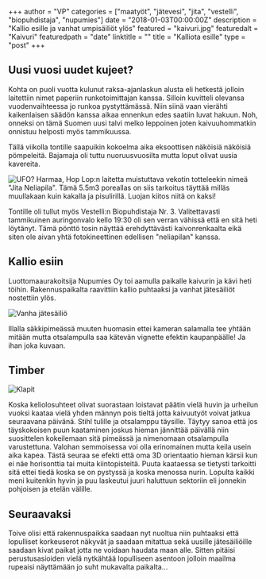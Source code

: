 +++
author = "VP"
categories = ["maatyöt", "jätevesi", "jita", "vestelli", "biopuhdistaja", "nupumies"]
date = "2018-01-03T00:00:00Z"
description = "Kallio esille ja vanhat umpisäiliöt ylös"
featured = "kaivuri.jpg"
featuredalt = "Kaivuri"
featuredpath = "date"
linktitle = ""
title = "Kalliota esille"
type = "post"
+++


## Uusi vuosi uudet kujeet?

Kohta on puoli vuotta kulunut raksa-ajanlaskun alusta eli hetkestä jolloin laitettiin nimet paperiin runkotoimittajan kanssa. Silloin kuvitteli olevansa vuodenvaihteessa jo runkoa pystyttämässä. Niin siinä vaan vierähti kaikenlaisen säädön kanssa aikaa ennenkun edes saatiin luvat hakuun. Noh, onneksi on tämä Suomen uusi talvi melko leppoinen joten kaivuuhommatkin onnistuu helposti myös tammikuussa. 

Tällä viikolla tontille saapuikin kokoelma aika eksoottisen näköisiä näköisiä pömpeleitä. Bajamaja oli tuttu nuoruusvuosilta mutta loput olivat uusia kavereita.

![UFO?](/img/2018/01/ufo.jpg)
Harmaa, Hop Lop:n laitetta muistuttava vekotin totteleekin nimeä "Jita Neliapila". Tämä 5.5m3 poreallas on siis tarkoitus täyttää milläs muullakaan kuin kakalla ja pisulirillä. Luojan kiitos niitä on kaksi!

Tontille oli tullut myös Vestelli:n Biopuhdistaja Nr. 3. Valitettavasti tammikuinen auringonvalo kello 19:30 oli sen verran vähissä että en sitä  heti löytänyt. Tämä pönttö tosin näyttää erehdyttävästi kaivonrenkaalta eikä siten ole aivan yhtä fotokineettinen edellisen "neliapilan" kanssa.

## Kallio esiin

Luottomaaurakoitsija Nupumies Oy toi aamulla paikalle kaivurin ja kävi heti töihin. Rakennuspaikalta raavittiin kallio puhtaaksi ja vanhat jätesäiliöt nostettiin ylös. 

![Vanha jätesäiliö](/img/2018/01/sailio.jpg)

Illalla säkkipimeässä muuten huomasin ettei kameran salamalla tee yhtään mitään mutta otsalampulla saa kätevän vignette efektin kaupanpäälle! Ja ihan joka kuvaan.

## Timber

![Klapit](/img/2018/01/klapit.jpg)

Koska keliolosuhteet olivat suorastaan loistavat päätin vielä huvin ja urheilun vuoksi kaataa vielä yhden männyn pois tieltä jotta kaivuutyöt voivat jatkua seuraavana päivänä. Stihl tulille ja otsalamppu täysille. Täytyy sanoa että jos täyskokoisen puun kaataminen joskus hieman jännittää päivällä niin suosittelen kokeilemaan sitä pimeässä ja nimenomaan otsalampulla varustettuna. Valohan semmoisessa voi olla erinomainen mutta keila usein aika kapea. Tästä seuraa se efekti että oma 3D orientaatio hieman kärsii kun ei näe horisonttia tai muita kiintopisteitä. Puuta kaataessa se tietysti tarkoitti sitä ettei tiedä koska se on pystyssä ja koska menossa nurin. Lopulta kaikki meni kuitenkin hyvin ja puu laskeutui juuri haluttuun sektoriin eli jonnekin pohjoisen ja etelän välille.

## Seuraavaksi

Toive olisi että rakennuspaikka saadaan nyt nuoltua niin puhtaaksi että lopulliset korkeuserot näkyvät ja saadaan mitattua sekä uusille jätesäiliöille saadaan kivat paikat jotta ne voidaan haudata maan alle. Sitten pitäisi perustusasioiden vielä nytkähtää lopulliseen asentoon jolloin maailma rupeaisi näyttämään jo suht mukavalta paikalta...







